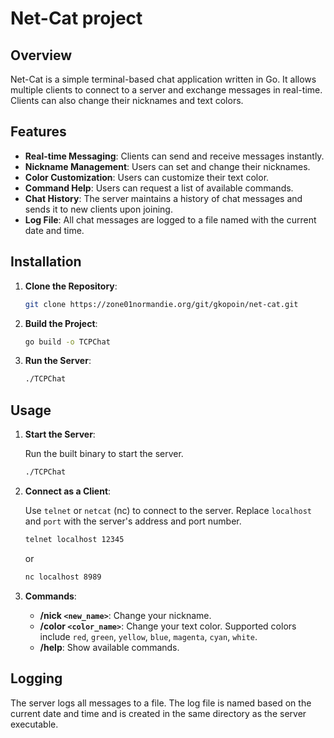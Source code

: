 # Net-Cat project

## Overview

Net-Cat is a simple terminal-based chat application written in Go. It allows multiple clients to connect to a server and exchange messages in real-time. Clients can also change their nicknames and text colors.

## Features

- **Real-time Messaging**: Clients can send and receive messages instantly.
- **Nickname Management**: Users can set and change their nicknames.
- **Color Customization**: Users can customize their text color.
- **Command Help**: Users can request a list of available commands.
- **Chat History**: The server maintains a history of chat messages and sends it to new clients upon joining.
- **Log File**: All chat messages are logged to a file named with the current date and time.

## Installation

1. **Clone the Repository**:

    ```sh
    git clone https://zone01normandie.org/git/gkopoin/net-cat.git
    ```

2. **Build the Project**:

    ```sh
    go build -o TCPChat
    ```

3. **Run the Server**:

    ```sh
    ./TCPChat
    ```

## Usage

1. **Start the Server**:

    Run the built binary to start the server.

    ```sh
    ./TCPChat
    ```

2. **Connect as a Client**:

    Use `telnet` or `netcat` (nc) to connect to the server. Replace `localhost` and `port` with the server's address and port number.

    ```sh
    telnet localhost 12345
    ```

    or

    ```sh
    nc localhost 8989
    ```

3. **Commands**:

    - **/nick `<new_name>`**: Change your nickname.
    - **/color `<color_name>`**: Change your text color. Supported colors include `red`, `green`, `yellow`, `blue`, `magenta`, `cyan`, `white`.
    - **/help**: Show available commands.

## Logging

The server logs all messages to a file. The log file is named based on the current date and time and is created in the same directory as the server executable.